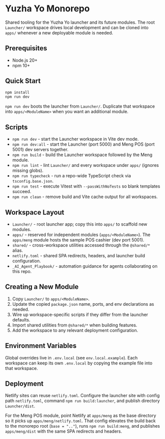 # Yuzha Yo Monorepo

Shared tooling for the Yuzha Yo launcher and its future modules. The root `Launcher/` workspace drives local development and can be cloned into `apps/` whenever a new deployable module is needed.

## Prerequisites
- Node.js 20+
- npm 10+

## Quick Start
```bash
npm install
npm run dev
```
`npm run dev` boots the launcher from `Launcher/`. Duplicate that workspace into `apps/<ModuleName>` when you want an additional module.

## Scripts
- `npm run dev` - start the Launcher workspace in Vite dev mode.
- `npm run dev:all` - start the Launcher (port 5000) and Meng POS (port 5001) dev servers together.
- `npm run build` - build the Launcher workspace followed by the Meng module.
- `npm run lint` - lint `Launcher/` and every workspace under `apps/` (ignores missing globs).
- `npm run typecheck` - run a repo-wide TypeScript check via `tsconfig.base.json`.
- `npm run test` - execute Vitest with `--passWithNoTests` so blank templates succeed.
- `npm run clean` - remove build and Vite cache output for all workspaces.

## Workspace Layout
- `Launcher/` - root launcher app; copy this into `apps/` to scaffold new modules.
- `apps/` - reserved for independent modules (`apps/<ModuleName>`). The `apps/meng` module hosts the sample POS cashier (dev port 5001).
- `shared/` - cross-workspace utilities accessed through the `@shared/*` alias.
- `netlify.toml` - shared SPA redirects, headers, and launcher build configuration.
- `_AI_Agent_Playbook/` - automation guidance for agents collaborating on this repo.

## Creating a New Module
1. Copy `Launcher/` to `apps/<ModuleName>`.
2. Update the copied `package.json` name, ports, and env declarations as needed.
3. Wire up workspace-specific scripts if they differ from the launcher defaults.
4. Import shared utilities from `@shared/*` when building features.
5. Add the workspace to any relevant deployment configuration.

## Environment Variables
Global overrides live in `.env.local` (see `env.local.example`). Each workspace can keep its own `.env.local` by copying the example file into that workspace.

## Deployment
Netlify sites can reuse `netlify.toml`. Configure the launcher site with config path `netlify.toml`, command `npm run build:launcher`, and publish directory `Launcher/dist`.

For the Meng POS module, point Netlify at `apps/meng` as the base directory so it picks up `apps/meng/netlify.toml`. That config elevates the build back to the monorepo root (`base = ".."`), runs `npm run build:meng`, and publishes `apps/meng/dist` with the same SPA redirects and headers.
